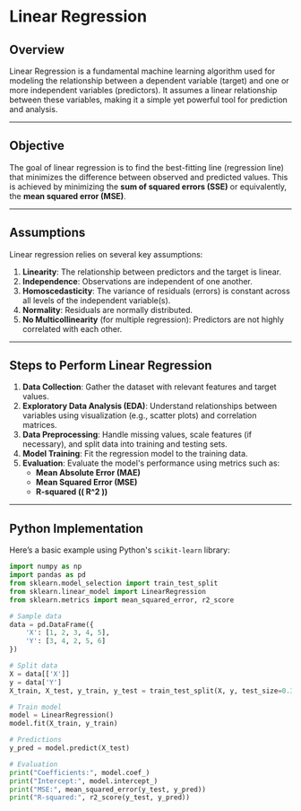 # Linear Regression

## Overview
Linear Regression is a fundamental machine learning algorithm used for modeling the relationship between a dependent variable (target) and one or more independent variables (predictors). It assumes a linear relationship between these variables, making it a simple yet powerful tool for prediction and analysis.

---

## Objective
The goal of linear regression is to find the best-fitting line (regression line) that minimizes the difference between observed and predicted values. This is achieved by minimizing the **sum of squared errors (SSE)** or equivalently, the **mean squared error (MSE)**.

---

## Assumptions
Linear regression relies on several key assumptions:
1. **Linearity**: The relationship between predictors and the target is linear.
2. **Independence**: Observations are independent of one another.
3. **Homoscedasticity**: The variance of residuals (errors) is constant across all levels of the independent variable(s).
4. **Normality**: Residuals are normally distributed.
5. **No Multicollinearity** (for multiple regression): Predictors are not highly correlated with each other.

---

## Steps to Perform Linear Regression
1. **Data Collection**: Gather the dataset with relevant features and target values.
2. **Exploratory Data Analysis (EDA)**: Understand relationships between variables using visualization (e.g., scatter plots) and correlation matrices.
3. **Data Preprocessing**: Handle missing values, scale features (if necessary), and split data into training and testing sets.
4. **Model Training**: Fit the regression model to the training data.
5. **Evaluation**: Evaluate the model's performance using metrics such as:
   - **Mean Absolute Error (MAE)**
   - **Mean Squared Error (MSE)**
   - **R-squared (\( R^2 \))**

---

## Python Implementation
Here’s a basic example using Python's `scikit-learn` library:

```python
import numpy as np
import pandas as pd
from sklearn.model_selection import train_test_split
from sklearn.linear_model import LinearRegression
from sklearn.metrics import mean_squared_error, r2_score

# Sample data
data = pd.DataFrame({
    'X': [1, 2, 3, 4, 5],
    'Y': [3, 4, 2, 5, 6]
})

# Split data
X = data[['X']]
y = data['Y']
X_train, X_test, y_train, y_test = train_test_split(X, y, test_size=0.3, random_state=42)

# Train model
model = LinearRegression()
model.fit(X_train, y_train)

# Predictions
y_pred = model.predict(X_test)

# Evaluation
print("Coefficients:", model.coef_)
print("Intercept:", model.intercept_)
print("MSE:", mean_squared_error(y_test, y_pred))
print("R-squared:", r2_score(y_test, y_pred))

